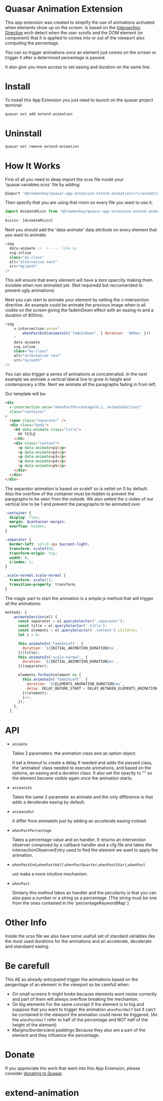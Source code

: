 # Quasar Animation Extension

This app extension was created to simplify the use of animations activated when elements show up on the screen.
Is based on the [Intersection Directive](https://quasar.dev/vue-components/intersection#Introduction) wich detect when the user scrolls and the DOM element (or component) that it is applied to comes into or out of the viewport also computing the percentage.

You can so trigger animations once an element just comes on the screen or trigger it after a determined percentage is passed.

It also give you more access to set easing and duration on the same line.

# Install

To install this App Extension you just need to launch on the quasar project terminal:

```bash
quasar ext add extend-animation
```

# Uninstall

```bash
quasar ext remove extend-animation
```

# How It Works

First of all you need to deep import the scss file inside your 'quasar.variables.scss' file by adding:

```js
@import '@dreamonkey/quasar-app-extension-extend-animation/src/animations.scss';
```

Then specify that you are using that mixin on every file you want to use it:

```js
import AnimateMixin from '@dreamonkey/quasar-app-extension-extend-animation/src/animate';
...
mixins: [AnimateMixin]
```

Next you should add the 'data-animate' data attribute on every element that you want to animate:

```js
<img
  data-animate //  <----- like so
  svg-inline
  class="my-class"
  alt="alternative text"
  src="my/path"
/>
```

This will ensure that every element will have a zero opaccity making them invisible when non animated yet.
(Not requiredd but reccomended to prevent ugly animations)

Next you can start to animate your element by setting the v-intersection directive. An example could be animate the previous image when is all visible on the screen giving the fadeInDown effect with an easing-in and a duration of 800ms:

```js
<img
    v-intersection.once="
        whenPastEnd(animateIn('fadeInDown', { duration: '800ms' }))
    "
    data-animate
    svg-inline
    class="my-class"
    alt="alternative text"
    src="my/path"
/>
```

You can also trigger a series of animations al concatenated.
In the next example we animate a vertical lateral line to grow in height and contemporary a title. Next we animate all the paragraphs fading in from left.

Our template will be:

```html
<div
  v-intersection.once="whenPastPercentage(0.1, animateSection)"
  class="container"
>
  <span class="separator" />
  <div class="body">
    <h5 data-animate class="title">
      MY TITLE
    </h5>
    <div class="content">
      <p data-animate>p1</p>
      <p data-animate>p2</p>
      <p data-animate>p3</p>
      <p data-animate>p4</p>
      <p data-animate>p5</p>
    </div>
  </div>
</div>
```

The separator animation is based on scaleY so is settet on 0 by default.
Also the overflow of the container must be hidden to prevent the paragraphs to be seen from the outside.
We also setted the z-index of our vertical line to be 1 and prevent the paragraphs to be animated over.

```scss
.container {
  display: flex;
  margin: $container-margin;
  overflow: hidden;
}

.separator {
  border-left: solid 4px $accent-light;
  transform: scaleY(0);
  transform-origin: top;
  width: 0;
  z-index: 1;
}

.scale-normal.scale-normal {
  transform: scale(1);
  transition-property: transform;
}
```

The magic part to start the animation is a simple js method that will trigger all the animations:

```js
methods: {
    animateSection(el) {
      const separator = el.querySelector('.separator');
      const title = el.querySelector('.title');
      const elements = el.querySelector('.content').children;
      let i = 0;

      this.animateIn('fadeInLeft', {
        duration: `${INITIAL_ANIMATION_DURATION}ms`,
      })(title);
      this.animateIn('scale-normal', {
        duration: `${INITIAL_ANIMATION_DURATION}ms`,
      })(separator);

      elements.forEach(element => {
        this.animateIn('fadeInLeft', {
          duration: `${ELEMENTS_ANIMATION_DURATION}ms`,
          delay: DELAY_BEFORE_START + DELAY_BETWEEN_ELEMENTS_ANIMATION * i,
        })(element);
        i++;
      });
    },
  },
```

# API

- `animate`

  Takes 2 parameters: the animation class and an option object.

  It set a timeout to create a delay if needed and adds the passed class, the 'animated' class needed to execute animations, and based on the options, an easing and a duration class. It also set the opacity to "" so the element become visible again once the animation starts.

- `animateIn`

  Takes the same 2 parameter as animate and the only difference is that adds a decelerate easing by default.

- `animateOut`

  It differ from animateIn just by adding an accelerate easing instead.

- `whenPastPercentage`

  Takes a percentage value and an handler.
  It returns an intersection observer composed by a callback handler and a cfg file and takes the intersectionObserverEntry used to find the element we want to apply the animation.

- `whenPastEnd`,`whenPastHalf`,`whenPastQuarter`,`whenPastStart`,`whenPast`

  ust make a more intuitive mechanism.

- `whenPast`

  Simlarly this method takes an handler and the peculiarity is that you can also pass a number or a string as a percentage.
  (The string must be one from the ones contained in the 'percentageKeywordMap'.)

# Other Info

Inside the scss file we also have some usefull set of standard variables like the most used durations for the animations and an accelerate, decelerate and standaard easing.

# Be carefull

This AE as already anticipated trigger the animations based on the pergentage of an element in the viewport so be carefull when:

- On small screens
  It might broke because elements wont resize correctly and part of them will always overflow breaking the mechanism.
- On big elements
  For the same concept if the element is to big and suppose that you want to trigger the animation `whenPastHalf` but it can't be contained in the viewport the animation could never be triggered.
  (As the `whenPastHalf` refer to half of the percentage and NOT half of the height of the element)
- Margins/borders/and paddings
  Because they also are a part of the element and they influence the percentage.

# Donate

If you appreciate the work that went into this App Extension, please consider [donating to Quasar](https://donate.quasar.dev).

# extend-animation
